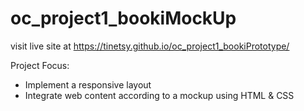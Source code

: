 # oc_project1_bookiMockUp

visit live site at https://tinetsy.github.io/oc_project1_bookiPrototype/

Project Focus:
- Implement a responsive layout
- Integrate web content according to a mockup using HTML & CSS
